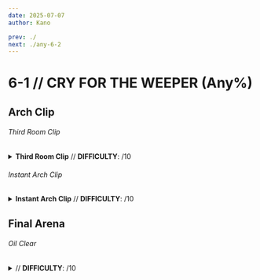 ```yaml
---
date: 2025-07-07
author: Kano

prev: ./
next: ./any-6-2
---
```


# 6-1 // CRY FOR THE WEEPER (Any%)

## Arch Clip

<div class="hidden-header">

###### Third Room Clip

</div>

<details class="easy">
    <summary>
        <b>Third Room Clip</b> // <b>DIFFICULTY</b>: /10
    </summary>
    <p>
     Start off by firing saws from the overheat sawblade launcher to heat the alternate fire and continue firing until the overheat saw is used, then perform a <a href="/speedrun-tech#slam-store">Slam Store</a> in the hallway of the starting room and slide. When you land <a href="/speedrun-tech#slide-jump">Slide Jump</a> then fire the overheat saw as you go through the door into the first arena so that it bounces between the two doors. Then slide when you land to start the arena.
     <p>
      </p>
      Start charging an overpump and position yourself centered between the two malicious faces and directly in front of the swordsmachine. Parry the swordsmachine, then look down. Wait until one of the malicious face orbs hit you, then fire the overpump. The inviciblility from getting hit will prevent the overpump from damaging you and the explosion will reflect the orbs back, killing both malicious faces.
      <p>
      </p>
      Stand against the door and to the side, slam after the shockwave bounces you, then <a href="/speedrun-tech#dash-jump">Dash Jump</a>, then slide jump to get to the top of the stairs. Turn right and stand against the wall, activate freezeframe and jump. Place a frozen rocket at the peak of your jump so that it is partially in the ceiling, then move to the wall behind you and <a href="/speedrun-tech#dives">Dive</a>, holding the slide input. If done correctly landing on the rocket will clip you out of bounds. 
      <p>
      </p>
      Turn right and <a href="/speedrun-tech#flick-ub">Flick UB</a> towards the checkpoint, once you are lower down than the checkpoint, <a href="/speedrun-tech#instant-rocket-ride">Instant Rocket Ride</a> to reach it, then checkpoint
    </p>
</details>

<div class="hidden-header">

###### Instant Arch Clip

</div>

<details class="easy">
    <summary>
        <b>Instant Arch Clip</b> // <b>DIFFICULTY</b>: /10
    </summary>
    <p>
     Start by <a href="/speedrun-tech#dash-jump">Dash Jumping</a> into the right side of the red room hallway and then performing a <a href="/speedrun-tech#ce-boost-core-eject-boost">Slam Store</a>, then wall jump off of the left side and land centered in the hallway in and dive, holding the slide input. 
     <p>
      </p>
      Look up at a 45 degree angle, activate freezeframe, and fire a rocket as you hit the ceiling to clip through.
      <p>
      </p>
      Angle slightly to the left, dash backwards, and <a href="/speedrun-tech#ub-ultraboost">UB</a>. Once you are over top of the checkpoint, slam and dash to collect it, then checkpoint
    </p>
</details>

## Final Arena

<div class="hidden-header">

###### Oil Clear

</div>

<details class="easy">
    <summary>
        <b></b> // <b>DIFFICULTY</b>: /10
    </summary>
    <p>
     <a href="/speedrun-tech#dash-jump">Dash Jump</a> into the arena, slam jump and throw 3 coins aiming at eye level and slightly to the left. Slam jump again while moving forward, and <a href="/speedrun-tech#slab-coin">Slab Coin</a> the 3 coins to kill the left hideous mass. Ideally you want to fire the piercer shot slightly before the hideous mass spawns as shots take time to travel between coins.
      <p>
      </p>
      Whiplash the hideous mass on the right, start firing saws while placing 3 magnets on the hideous mass's weakpoint, then jumpstart it, knuckleblast it and continue firing saws from the blue sawblade launcher to proc jumpstart and kill the hideous mass. You can stop firing saws slightly before it dies.
      <p>
      </p>
      Slam jump and place a line of oil along the stairs in the center, then fire a rocket to ignite it, then dash towards where the cerberus spawns and place a magnet at the top of the stairs. Fire all of your blue saws and place an additional magnet so the sawtrap will hit the cerberus. Fire the overheat saw into the sawtrap, and charge a core eject. 
      <p>
      </p>
      Wait until the swordsmachine walks into the saws, then fire the core towards the middle of the room and <a href="/speedrun-tech#nukes">Nuke</a> so that it kills the 2 strays and damages the swordsmachine and cerberus, dash to the right to avoid the nuke and <a href="/speedrun-tech#ce-boost-core-eject-boost">CE Boost</a> from next to the swordsmachine over to the other cerberus. Split coin the second set of strays then whiplash to the cerberus and <a href="/speedrun-tech#s-r-s-combo">SRS Combo</a>
      <p>
      </p>
      <a href="/speedrun-tech#instatnt-rocket-ride">Instant Rocket Ride</a> to reach the exit and <a href="/speedrun-tech#ce-boost-exit">CE Boost Exit</a>
    </p>
</details>
